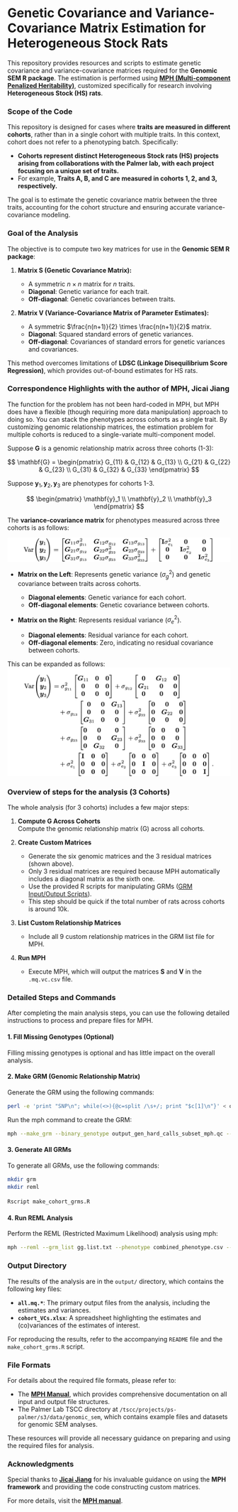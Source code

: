 # Genetic Covariance and Variance-Covariance Matrix Estimation for Heterogeneous Stock Rats

This repository provides resources and scripts to estimate genetic covariance and variance-covariance matrices required for the **Genomic SEM R package**. The estimation is performed using **[MPH (Multi-component Penalized Heritability)](https://pmc.ncbi.nlm.nih.gov/articles/PMC11093526/)**, customized specifically for research involving **Heterogeneous Stock (HS) rats**.

### Scope of the Code
This repository is designed for cases where **traits are measured in different cohorts**, rather than in a single cohort with multiple traits. In this context, cohort does not refer to a phenotyping batch. Specifically:
- **Cohorts represent distinct Heterogeneous Stock rats (HS) projects arising from collaborations with the Palmer lab, with each project focusing on a unique set of traits.**
- For example, **Traits A, B, and C are measured in cohorts 1, 2, and 3, respectively.**

The goal is to estimate the genetic covariance matrix between the three traits, accounting for the cohort structure and ensuring accurate variance-covariance modeling.

### Goal of the Analysis

The objective is to compute two key matrices for use in the **Genomic SEM R package**:

1. **Matrix S (Genetic Covariance Matrix):**
   - A symmetric $n \times n$ matrix for $n$ traits.
   - **Diagonal**: Genetic variance for each trait.
   - **Off-diagonal**: Genetic covariances between traits.

2. **Matrix V (Variance-Covariance Matrix of Parameter Estimates):**
   - A symmetric $\frac{n(n+1)}{2} \times \frac{n(n+1)}{2}$ matrix.
   - **Diagonal**: Squared standard errors of genetic variances.
   - **Off-diagonal**: Covariances of standard errors for genetic variances and covariances.

This method overcomes limitations of **LDSC (Linkage Disequilibrium Score Regression)**, which provides out-of-bound estimates for HS rats.

### Correspondence Highlights with the author of MPH, Jicai Jiang

The function for the problem has not been hard-coded in MPH, but MPH does have a flexible (though requiring more data manipulation) approach to doing so. You can stack the phenotypes across cohorts as a single trait. By customizing genomic relationship matrices, the estimation problem for multiple cohorts is reduced to a single-variate multi-component model.


Suppose **G** is a genomic relationship matrix across three cohorts (1-3):

$$
\mathbf{G} =
\begin{pmatrix}
G_{11} & G_{12} & G_{13} \\
G_{21} & G_{22} & G_{23} \\
G_{31} & G_{32} & G_{33}
\end{pmatrix}
$$

Suppose $\mathbf{y}_1, \mathbf{y}_2, \mathbf{y}_3$ are phenotypes for cohorts 1-3. 

$$
\begin{pmatrix} 
\mathbf{y}_1 \\ 
\mathbf{y}_2 \\ 
\mathbf{y}_3 
\end{pmatrix} 
$$

The **variance-covariance matrix** for phenotypes measured across three cohorts is as follows:

![Variance-Covariance Matrix](formula.jpg)

- **Matrix on the Left**: Represents genetic variance ($\sigma^2_g$) and genetic covariance between traits across cohorts.
  - **Diagonal elements**: Genetic variance for each cohort.
  - **Off-diagonal elements**: Genetic covariance between cohorts.

- **Matrix on the Right**: Represents residual variance ($\sigma^2_e$).
  - **Diagonal elements**: Residual variance for each cohort.
  - **Off-diagonal elements**: Zero, indicating no residual covariance between cohorts.

This can be expanded as follows:
![Expanded Variance-Covariance Matrix](expanded_formula.jpg)


### Overview of steps for the analysis (3 Cohorts)

The whole analysis (for 3 cohorts) includes a few major steps:

1. **Compute G Across Cohorts**  
   Compute the genomic relationship matrix (G) across all cohorts.

2. **Create Custom Matrices**  
   - Generate the six genomic matrices and the 3  residual matrices (shown above).  
   - Only 3 residual matrices are required because MPH automatically includes a diagonal matrix as the sixth one.  
   - Use the provided R scripts for manipulating GRMs ([GRM Input/Output Scripts](https://jiang18.github.io/mph/util/#grm-inputoutput)).  
   - This step should be quick if the total number of rats across cohorts is around 10k.

3. **List Custom Relationship Matrices**  
   - Include all 9 custom relationship matrices in the GRM list file for MPH.

4. **Run MPH**  
   - Execute MPH, which will output the matrices **S** and **V** in the `.mq.vc.csv` file.

### Detailed Steps and Commands

After completing the main analysis steps, you can use the following detailed instructions to process and prepare files for MPH.

#### 1. Fill Missing Genotypes (Optional)
Filling missing genotypes is optional and has little impact on the overall analysis.

#### 2. Make GRM (Genomic Relationship Matrix)
Generate the GRM using the following commands:

```bash
perl -e 'print "SNP\n"; while(<>){@c=split /\s+/; print "$c[1]\n"}' < output_gen_hard_calls_subset_mph.qc.bim > snp_info.csv
```

Run the mph command to create the GRM:
```bash
mph --make_grm --binary_genotype output_gen_hard_calls_subset_mph.qc --snp_info snp_info.csv --num_threads 14 --out gg
```

#### 3. Generate All GRMs
To generate all GRMs, use the following commands:
```bash
mkdir grm
mkdir reml

Rscript make_cohort_grms.R
```

#### 4. Run REML Analysis

Perform the REML (Restricted Maximum Likelihood) analysis using mph:
```bash
mph --reml --grm_list gg.list.txt --phenotype combined_phenotype.csv --trait trait_value --covariate_file indicator_covariates.csv --covariate_names all --output reml/all
```

### Output Directory

The results of the analysis are in the `output/` directory, which contains the following key files:

- **`all.mq.*`**: The primary output files from the analysis, including the estimates and variances.
- **`cohort_VCs.xlsx`**: A spreadsheet highlighting the estimates and (co)variances of the estimates of interest.

For reproducing the results, refer to the accompanying `README` file and the `make_cohort_grms.R` script.

### File Formats

For details about the required file formats, please refer to:

- The **[MPH Manual](https://jiang18.github.io/mph/)**, which provides comprehensive documentation on all input and output file structures.
- The Palmer Lab TSCC directory at `/tscc/projects/ps-palmer/s3/data/genomic_sem`, which contains example files and datasets for genomic SEM analyses.

These resources will provide all necessary guidance on preparing and using the required files for analysis.


### Acknowledgments

Special thanks to **[Jicai Jiang](https://jiang18.github.io/)** for his invaluable guidance on using the **MPH framework** and providing the code constructing custom matrices.

For more details, visit the **[MPH manual](https://jiang18.github.io/mph/)**.









